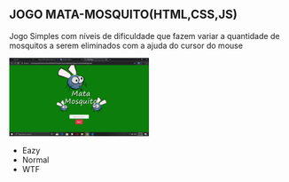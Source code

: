 <h2>JOGO MATA-MOSQUITO(HTML,CSS,JS)</h2>

<p>Jogo Simples com níveis de dificuldade que fazem variar a quantidade de mosquitos a serem eliminados com a ajuda do cursor do mouse
</p>

   <img src="assets/images/initial.png" width="50%" height="50%"/>
   
<ul>
   <li>Eazy</li>
   <li>Normal</li>
   <li>WTF</li>
<ul>      
